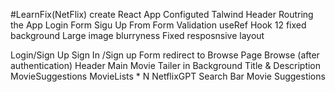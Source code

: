 #LearnFix(NetFlix)
create React App
Configuted Talwind
Header
Routring the App
Login Form
Sigu Up From
Form Validation
useRef Hook 12
fixed background Large image blurryness
Fixed resposnsive layout 


Login/Sign Up
Sign In /Sign up Form
redirect to Browse Page
Browse (after authentication)
Header
Main Movie
Tailer in Background
Title & Description
MovieSuggestions
MovieLists * N
NetflixGPT
Search Bar
Movie Suggestions